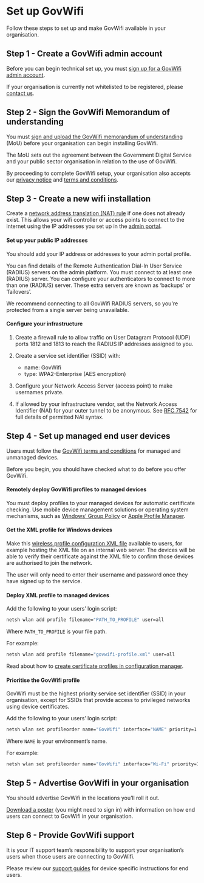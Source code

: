 # Set up GovWifi

Follow these steps to set up and make GovWifi available in your organisation.

## Step 1 - Create a GovWifi admin account

Before you can begin technical set up, you must [sign up for a GovWifi admin account](https://admin.wifi.service.gov.uk/users/sign_up).

If your organisation is currently not whitelisted to be registered, please [contact us](https://admin.wifi.service.gov.uk/help/new/technical_support).

## Step 2 - Sign the GovWifi Memorandum of understanding

You must [sign and upload the GovWifi memorandum of understanding](https://admin.wifi.service.gov.uk/mou) (MoU) before your organisation can begin installing GovWifi.

The MoU sets out the agreement between the Government Digital Service and your public sector organisation in relation to the use of GovWifi.

By proceeding to complete GovWifi setup, your organisation also accepts our [privacy notice](https://www.wifi.service.gov.uk/privacy-notice) and [terms and conditions](https://www.wifi.service.gov.uk/terms-and-conditions).

## Step 3 - Create a new wifi installation

Create a [network address translation (NAT) rule](https://wiki.untangle.com/index.php/NAT_Rules) if one does not already exist. This allows your wifi controller or access points to connect to the internet using the IP addresses you set up in the [admin portal](https://admin.wifi.service.gov.uk/ips).

#### Set up your public IP addresses

You should add your IP address or addresses to your admin portal profile.

You can find details of the Remote Authentication Dial-In User Service (RADIUS) servers on the admin platform. You must connect to at least one (RADIUS) server. You can configure your authenticators to connect to more than one (RADIUS) server. These extra servers are known as ‘backups’ or ‘failovers’.

We recommend connecting to all GovWifi RADIUS servers, so you're protected from a single server being unavailable.

#### Configure your infrastructure

1. Create a firewall rule to allow traffic on User Datagram Protocol (UDP) ports 1812 and 1813 to reach the RADIUS IP addresses assigned to you.
2. Create a service set identifier (SSID) with:
    - name: GovWifi
    - type: WPA2-Enterprise (AES encryption)

3. Configure your Network Access Server (access point) to make usernames private.
4. If allowed by your infrastructure vendor, set the Network Access Identifier (NAI) for your outer tunnel to be anonymous. See [RFC 7542](https://tools.ietf.org/html/rfc7542) for full details of permitted NAI syntax.

## Step 4 - Set up managed end user devices

Users must follow the [GovWifi terms and conditions](https://www.gov.uk/government/publications/terms-and-conditions-for-connecting-to-govwifi/terms-and-conditions-for-connecting-to-govwifi) for managed and unmanaged devices.

Before you begin, you should have checked what to do before you offer GovWifi.

#### Remotely deploy GovWifi profiles to managed devices

You must deploy profiles to your managed devices for automatic certificate checking. Use mobile device management solutions or operating system mechanisms, such as [Windows’ Group Policy](https://en.wikipedia.org/wiki/Group_Policy) or [Apple Profile Manager](https://support.apple.com/en-gb/profile-manager).

#### Get the XML profile for Windows devices

Make this [wireless profile configuration XML file](https://docs.wifi.service.gov.uk/assets/govwifi-profile.xml) available to users, for example hosting the XML file on an internal web server. The devices will be able to verify their certificate against the XML file to confirm those devices are authorised to join the network.

The user will only need to enter their username and password once they have signed up to the service.

#### Deploy XML profile to managed devices

Add the following to your users’ login script:

```sh
netsh wlan add profile filename="PATH_TO_PROFILE" user=all
```

Where `PATH_TO_PROFILE` is your file path.

For example:

```sh
netsh wlan add profile filename="govwifi-profile.xml" user=all
```

Read about how to [create certificate profiles in configuration manager](https://docs.microsoft.com/en-us/previous-versions/system-center/system-center-2012-R2/dn270541(v=technet.10)).

#### Prioritise the GovWifi profile

GovWifi must be the highest priority service set identifier (SSID) in your organisation, except for SSIDs that provide access to privileged networks using device certificates.

Add the following to your users’ login script:

```sh
netsh wlan set profileorder name="GovWifi" interface="NAME" priority=1
```

Where `NAME` is your environment’s name.

For example:

```sh
netsh wlan set profileorder name="GovWifi" interface="Wi-Fi" priority=1
```

## Step 5 - Advertise GovWifi in your organisation

You should advertise GovWifi in the locations you’ll roll it out.

[Download a poster](https://admin.wifi.service.gov.uk/setup_instructions/poster) (you might need to sign in) with information on how end users can connect to GovWifi in your organisation.

## Step 6 - Provide GovWifi support

It is your IT support team’s responsibility to support your organisation’s users when those users are connecting to GovWifi.

Please review our [support guides](https://www.wifi.service.gov.uk/support) for device specific instructions for end users.
